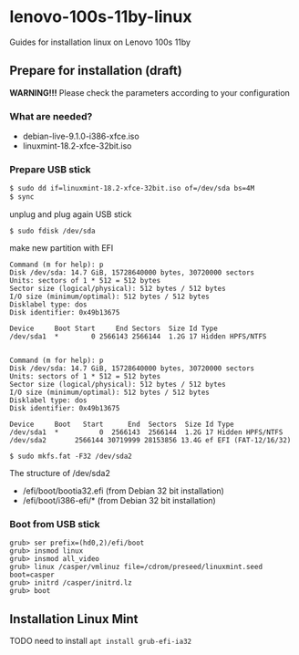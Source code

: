 # lenovo-100s-11by-linux

Guides for installation linux on Lenovo 100s 11by

## Prepare for installation (draft)

**WARNING!!!** Please check the parameters according to your configuration

### What are needed?

- debian-live-9.1.0-i386-xfce.iso 
- linuxmint-18.2-xfce-32bit.iso

### Prepare USB stick

```sh
$ sudo dd if=linuxmint-18.2-xfce-32bit.iso of=/dev/sda bs=4M
$ sync
```
unplug and plug again USB stick

```
$ sudo fdisk /dev/sda
```
make new partition with EFI
```
Command (m for help): p
Disk /dev/sda: 14.7 GiB, 15728640000 bytes, 30720000 sectors
Units: sectors of 1 * 512 = 512 bytes
Sector size (logical/physical): 512 bytes / 512 bytes
I/O size (minimum/optimal): 512 bytes / 512 bytes
Disklabel type: dos
Disk identifier: 0x49b13675

Device     Boot Start     End Sectors  Size Id Type
/dev/sda1  *        0 2566143 2566144  1.2G 17 Hidden HPFS/NTFS


Command (m for help): p
Disk /dev/sda: 14.7 GiB, 15728640000 bytes, 30720000 sectors
Units: sectors of 1 * 512 = 512 bytes
Sector size (logical/physical): 512 bytes / 512 bytes
I/O size (minimum/optimal): 512 bytes / 512 bytes
Disklabel type: dos
Disk identifier: 0x49b13675

Device     Boot   Start      End  Sectors  Size Id Type
/dev/sda1  *          0  2566143  2566144  1.2G 17 Hidden HPFS/NTFS
/dev/sda2       2566144 30719999 28153856 13.4G ef EFI (FAT-12/16/32)
```

```
$ sudo mkfs.fat -F32 /dev/sda2
```

The structure of /dev/sda2
- /efi/boot/bootia32.efi (from Debian 32 bit installation)
- /efi/boot/i386-efi/* (from Debian 32 bit installation)


### Boot from USB stick

```
grub> ser prefix=(hd0,2)/efi/boot
grub> insmod linux
grub> insmod all_video
grub> linux /casper/vmlinuz file=/cdrom/preseed/linuxmint.seed boot=casper 
grub> initrd /casper/initrd.lz
grub> boot
```

## Installation Linux Mint

TODO need to install `apt install grub-efi-ia32`

